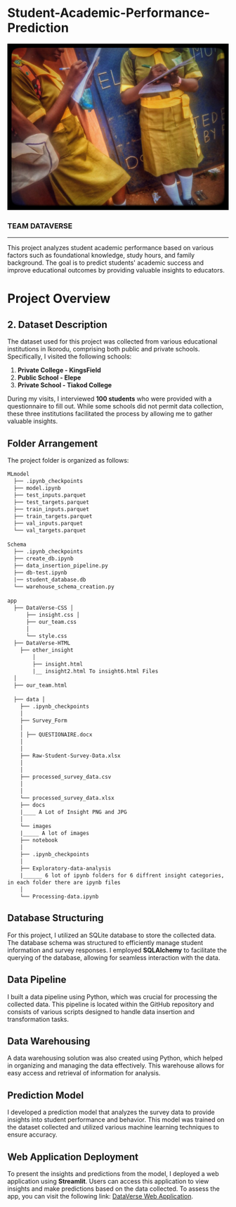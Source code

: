 # Student-Academic-Performance-Prediction

![Example Image](/images/student.jpeg)
### TEAM DATAVERSE
***
This project analyzes student academic performance based on various factors such as foundational knowledge, study hours, and family background. The goal is to predict students' academic success and improve educational outcomes by providing valuable insights to educators.

# Project Overview

## 2. Dataset Description

The dataset used for this project was collected from various educational institutions in Ikorodu, comprising both public and private schools. Specifically, I visited the following schools:

1. **Private College - KingsField**
2. **Public School - Elepe**
3. **Private School - Tiakod College**

During my visits, I interviewed **100 students** who were provided with a questionnaire to fill out. While some schools did not permit data collection, these three institutions facilitated the process by allowing me to gather valuable insights.

## Folder Arrangement

The project folder is organized as follows:

```
MLmodel
  ├── .ipynb_checkpoints 
  ├── model.ipynb 
  ├── test_inputs.parquet 
  ├── test_targets.parquet 
  ├── train_inputs.parquet 
  ├── train_targets.parquet 
  ├── val_inputs.parquet 
  └── val_targets.parquet

Schema 
  ├── .ipynb_checkpoints 
  ├── create_db.ipynb 
  ├── data_insertion_pipeline.py 
  ├── db-test.ipynb 
  |── student_database.db 
  └── warehouse_schema_creation.py

app 
  ├── DataVerse-CSS │ 
      ├── insight.css │ 
      ├── our_team.css  
      │ 
      └── style.css 
  ├── DataVerse-HTML 
    ├── other_insight 
        │ 
        ├── insight.html 
        |__ insight2.html To insight6.html Files
  │ 
  ├── our_team.html 
  
  ├── data │ 
    ├── .ipynb_checkpoints 
    │ 
    ├── Survey_Form 
    │  
    │ ├── QUESTIONAIRE.docx 
    │ 
    │ 
    ├── Raw-Student-Survey-Data.xlsx 
    │ 
    │ 
    ├── processed_survey_data.csv 
    │ 
    │ 
    └── processed_survey_data.xlsx 
    ├── docs 
    |____ A Lot of Insight PNG and JPG
    │ 
    └── images 
    |_____ A lot of images
    ├── notebook 
    │ 
    ├── .ipynb_checkpoints 
    │ 
    ├── Exploratory-data-analysis 
    |______ 6 lot of ipynb folders for 6 diffrent insight categories, in each folder there are ipynb files
    │     
    └── Processing-data.ipynb
```

## Database Structuring

For this project, I utilized an SQLite database to store the collected data. The database schema was structured to efficiently manage student information and survey responses. I employed **SQLAlchemy** to facilitate the querying of the database, allowing for seamless interaction with the data.

## Data Pipeline

I built a data pipeline using Python, which was crucial for processing the collected data. This pipeline is located within the GitHub repository and consists of various scripts designed to handle data insertion and transformation tasks.

## Data Warehousing

A data warehousing solution was also created using Python, which helped in organizing and managing the data effectively. This warehouse allows for easy access and retrieval of information for analysis.

## Prediction Model

I developed a prediction model that analyzes the survey data to provide insights into student performance and behavior. This model was trained on the dataset collected and utilized various machine learning techniques to ensure accuracy.

## Web Application Deployment

To present the insights and predictions from the model, I deployed a web application using **Streamlit**. Users can access this application to view insights and make predictions based on the data collected. To assess the app, you can visit the following link: [DataVerse Web Application](https://magical-starburst-aa756b.netlify.app/app).

